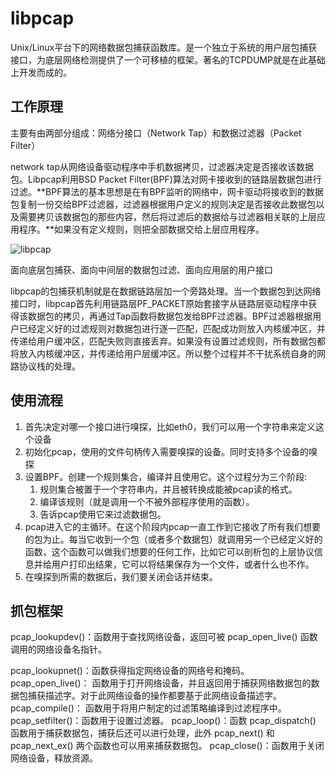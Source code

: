 # libpcap

Unix/Linux平台下的网络数据包捕获函数库。是一个独立于系统的用户层包捕获接口，为底层网络检测提供了一个可移植的框架。著名的TCPDUMP就是在此基础上开发而成的。

## 工作原理

主要有由两部分组成：网络分接口（Network Tap）和数据过滤器（Packet Filter）

network tap从网络设备驱动程序中手机数据拷贝，过滤器决定是否接收该数据包。Libpcap利用BSD Packet Filter(BPF)算法对网卡接收到的链路层数据包进行过滤。**BPF算法的基本思想是在有BPF监听的网络中，网卡驱动将接收到的数据包复制一份交给BPF过滤器，过滤器根据用户定义的规则决定是否接收此数据包以及需要拷贝该数据包的那些内容，然后将过滤后的数据给与过滤器相关联的上层应用程序。**如果没有定义规则，则把全部数据交给上层应用程序。

![libpcap](https://img-blog.csdn.net/20171207163409555?watermark/2/text/aHR0cDovL2Jsb2cuY3Nkbi5uZXQvcHRtb3podQ==/font/5a6L5L2T/fontsize/400/fill/I0JBQkFCMA==/dissolve/70/gravity/SouthEast)

面向底层包捕获、面向中间层的数据包过滤、面向应用层的用户接口

libpcap的包捕获机制就是在数据链路层加一个旁路处理。当一个数据包到达网络接口时，libpcap首先利用链路层PF_PACKET原始套接字从链路层驱动程序中获得该数据包的拷贝，再通过Tap函数将数据包发给BPF过滤器。BPF过滤器根据用户已经定义好的过滤规则对数据包进行逐一匹配，匹配成功则放入内核缓冲区，并传递给用户缓冲区，匹配失败则直接丢弃。如果没有设置过滤规则，所有数据包都将放入内核缓冲区，并传递给用户层缓冲区。所以整个过程并不干扰系统自身的网路协议栈的处理。

## 使用流程

1. 首先决定对哪一个接口进行嗅探，比如eth0，我们可以用一个字符串来定义这个设备
2. 初始化pcap，使用的文件句柄传入需要嗅探的设备。同时支持多个设备的嗅探
3. 设置BPF。创建一个规则集合，编译并且使用它。这个过程分为三个阶段: 
   1. 规则集合被置于一个字符串内，并且被转换成能被pcap读的格式。
   2. 编译该规则（就是调用一个不被外部程序使用的函数）。
   3. 告诉pcap使用它来过滤数据包。
4. pcap进入它的主循环。在这个阶段内pcap一直工作到它接收了所有我们想要的包为止。每当它收到一个包（或者多个数据包）就调用另一个已经定义好的函数，这个函数可以做我们想要的任何工作，比如它可以剖析包的上层协议信息并给用户打印出结果，它可以将结果保存为一个文件，或者什么也不作。
5. 在嗅探到所需的数据后，我们要关闭会话并结束。

## 抓包框架

pcap_lookupdev()：函数用于查找网络设备，返回可被 pcap_open_live() 函数调用的网络设备名指针。

pcap_lookupnet()：函数获得指定网络设备的网络号和掩码。
pcap_open_live()： 函数用于打开网络设备，并且返回用于捕获网络数据包的数据包捕获描述字。对于此网络设备的操作都要基于此网络设备描述字。
pcap_compile()： 函数用于将用户制定的过滤策略编译到过滤程序中。
pcap_setfilter()：函数用于设置过滤器。
pcap_loop()：函数 pcap_dispatch() 函数用于捕获数据包，捕获后还可以进行处理，此外 pcap_next() 和 pcap_next_ex() 两个函数也可以用来捕获数据包。
pcap_close()：函数用于关闭网络设备，释放资源。